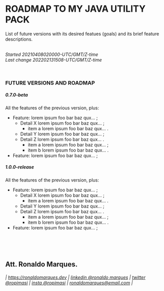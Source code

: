 # ROADMAP TO MY JAVA UTILITY PACK
List of future versions with its desired featues (goals) and its brief feature descriptions.  
&nbsp;  
  
*Started 20210408020000-UTC/GMT/Z-time*  
*Last change 202202131508-UTC/GMT/Z-time*  
  
&nbsp;  
  
<a name="future"></a>
### FUTURE VERSIONS AND ROADMAP
##### 0.7.0-beta
All the features of the previous version, plus:
* Feature: lorem ipsum foo bar baz qux... ;
  + Detail X lorem ipsum foo bar baz qux... ;
    - item a lorem ipsum foo bar baz qux... .
  + Detail Y lorem ipsum foo bar baz qux... ;
  + Detail Z lorem ipsum foo bar baz qux... .
    - item a lorem ipsum foo bar baz qux... ;
    - item b lorem ipsum foo bar baz qux... .
* Feature: lorem ipsum foo bar baz qux... ;
&nbsp;  
##### 1.0.0-release
All the features of the previous version, plus:
* Feature: lorem ipsum foo bar baz qux... ;
  + Detail X lorem ipsum foo bar baz qux... ;
    - item a lorem ipsum foo bar baz qux... .
  + Detail Y lorem ipsum foo bar baz qux... ;
  + Detail Z lorem ipsum foo bar baz qux... .
    - item a lorem ipsum foo bar baz qux... ;
    - item b lorem ipsum foo bar baz qux... .
* Feature: lorem ipsum foo bar baz qux... ;  
  
&nbsp;  
&nbsp;  
&nbsp;  
  
<a name="author"></a>
## Att. Ronaldo Marques.
###### | https://ronaldomarques.dev | [linkedin @ronaldo marques](https://linkedin.com/in/ropimasi/) | [twitter @ropimasi](https://twitter.com/ropimasi/) | [insta @ropimasi](https://instagram.com/ropimasi/) | ronaldomarques@email.com |  
&nbsp;  
  
  
  